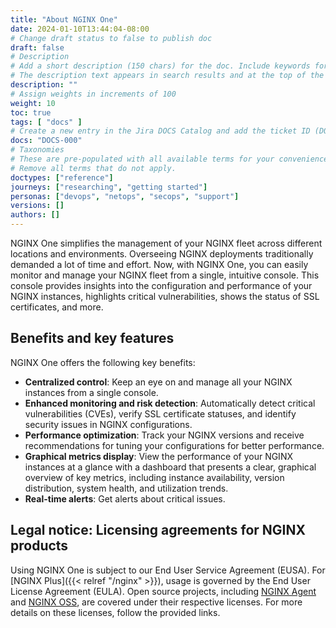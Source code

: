```yaml
---
title: "About NGINX One"
date: 2024-01-10T13:44:04-08:00
# Change draft status to false to publish doc
draft: false
# Description
# Add a short description (150 chars) for the doc. Include keywords for SEO. 
# The description text appears in search results and at the top of the doc.
description: ""
# Assign weights in increments of 100
weight: 10
toc: true
tags: [ "docs" ]
# Create a new entry in the Jira DOCS Catalog and add the ticket ID (DOCS-<number>) below
docs: "DOCS-000"
# Taxonomies
# These are pre-populated with all available terms for your convenience.
# Remove all terms that do not apply.
doctypes: ["reference"]
journeys: ["researching", "getting started"]
personas: ["devops", "netops", "secops", "support"]
versions: []
authors: []
---
```


NGINX One simplifies the management of your NGINX fleet across different locations and environments. Overseeing NGINX deployments traditionally demanded a lot of time and effort. Now, with NGINX One, you can easily monitor and manage your NGINX fleet from a single, intuitive console. This console provides insights into the configuration and performance of your NGINX instances, highlights critical vulnerabilities, shows the status of SSL certificates, and more.


## Benefits and key features

NGINX One offers the following key benefits:

- **Centralized control**: Keep an eye on and manage all your NGINX instances from a single console.
- **Enhanced monitoring and risk detection**: Automatically detect critical vulnerabilities (CVEs), verify SSL certificate statuses, and identify security issues in NGINX configurations.
- **Performance optimization**: Track your NGINX versions and receive recommendations for tuning your configurations for better performance.
- **Graphical metrics display**: View the performance of your NGINX instances at a glance with a dashboard that presents a clear, graphical overview of key metrics, including instance availability, version distribution, system health, and utilization trends.
- **Real-time alerts**: Get alerts about critical issues.


## Legal notice: Licensing agreements for NGINX products

Using NGINX One is subject to our End User Service Agreement (EUSA). For [NGINX Plus]({{< relref "/nginx" >}}), usage is governed by the End User License Agreement (EULA). Open source projects, including [NGINX Agent](https://github.com/nginx/agent) and [NGINX OSS](https://github.com/nginx/nginx), are covered under their respective licenses. For more details on these licenses, follow the provided links.
